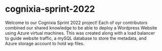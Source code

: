 # cognixia-sprint-2022
Welcome to our Cognixia Sprint 2022 project! Each of oyr contributors combined our shared knowledge to be able to deploy a Wordpress Website using Azure virtual machines. This was created along with a load balancer to guide website traffic, a mySQL database to store the metadata, and Azure storage account to hold wp files.
